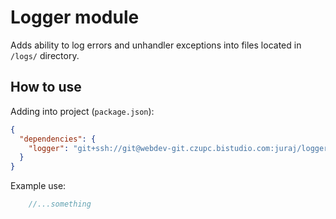 Logger module
=============

Adds ability to log errors and unhandler exceptions into files located in `/logs/` directory.

How to use
----------

Adding into project (`package.json`):
```json
{
  "dependencies": {
    "logger": "git+ssh://git@webdev-git.czupc.bistudio.com:juraj/logger.git"
  }
}
```

Example use:
```js
    //...something
```
